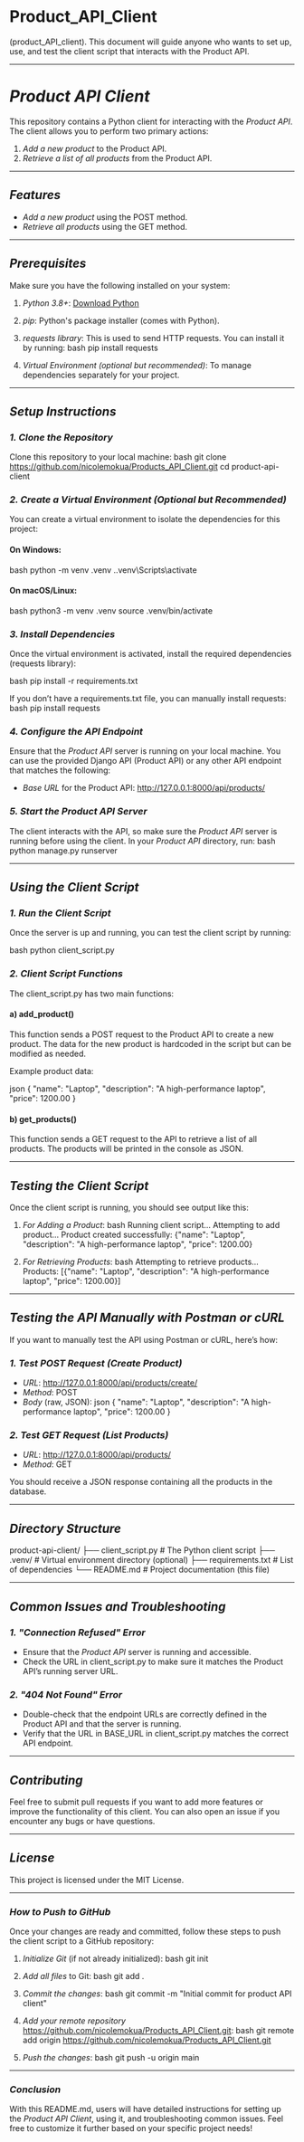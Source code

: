 # Product_API_Client
(product_API_client). This document will guide anyone who wants to set up, use, and test the client script that interacts with the Product API.

---

# *Product API Client*

This repository contains a Python client for interacting with the *Product API*. The client allows you to perform two primary actions:
1. *Add a new product* to the Product API.
2. *Retrieve a list of all products* from the Product API.

---

## *Features*
- *Add a new product* using the POST method.
- *Retrieve all products* using the GET method.

---

## *Prerequisites*

Make sure you have the following installed on your system:

1. *Python 3.8+*: [Download Python](https://www.python.org/downloads/)
2. *pip*: Python's package installer (comes with Python).
3. *requests library*: This is used to send HTTP requests. You can install it by running:
   bash
   pip install requests
   
4. *Virtual Environment (optional but recommended)*: To manage dependencies separately for your project.

---

## *Setup Instructions*

### *1. Clone the Repository*

Clone this repository to your local machine:
bash
git clone https://github.com/nicolemokua/Products_API_Client.git
cd product-api-client


### *2. Create a Virtual Environment (Optional but Recommended)*

You can create a virtual environment to isolate the dependencies for this project:

#### On Windows:
bash
python -m venv .venv
.\.venv\Scripts\activate


#### On macOS/Linux:
bash
python3 -m venv .venv
source .venv/bin/activate


### *3. Install Dependencies*

Once the virtual environment is activated, install the required dependencies (requests library):

bash
pip install -r requirements.txt


If you don’t have a requirements.txt file, you can manually install requests:
bash
pip install requests


### *4. Configure the API Endpoint*

Ensure that the *Product API* server is running on your local machine. You can use the provided Django API (Product API) or any other API endpoint that matches the following:

- *Base URL* for the Product API: http://127.0.0.1:8000/api/products/
  
### *5. Start the Product API Server*

The client interacts with the API, so make sure the *Product API* server is running before using the client. In your *Product API* directory, run:
bash
python manage.py runserver


---

## *Using the Client Script*

### *1. Run the Client Script*

Once the server is up and running, you can test the client script by running:

bash
python client_script.py


### *2. Client Script Functions*

The client_script.py has two main functions:

#### **a) add_product()**
This function sends a POST request to the Product API to create a new product. The data for the new product is hardcoded in the script but can be modified as needed.

Example product data:

json
{
    "name": "Laptop",
    "description": "A high-performance laptop",
    "price": 1200.00
}


#### **b) get_products()**
This function sends a GET request to the API to retrieve a list of all products. The products will be printed in the console as JSON.

---

## *Testing the Client Script*

Once the client script is running, you should see output like this:

1. *For Adding a Product*:
   bash
   Running client script...
   Attempting to add product...
   Product created successfully: {"name": "Laptop", "description": "A high-performance laptop", "price": 1200.00}
   

2. *For Retrieving Products*:
   bash
   Attempting to retrieve products...
   Products: [{"name": "Laptop", "description": "A high-performance laptop", "price": 1200.00}]
   

---

## *Testing the API Manually with Postman or cURL*

If you want to manually test the API using Postman or cURL, here’s how:

### *1. Test POST Request (Create Product)*

- *URL*: http://127.0.0.1:8000/api/products/create/
- *Method*: POST
- *Body* (raw, JSON):
  json
  {
      "name": "Laptop",
      "description": "A high-performance laptop",
      "price": 1200.00
  }
  

### *2. Test GET Request (List Products)*

- *URL*: http://127.0.0.1:8000/api/products/
- *Method*: GET

You should receive a JSON response containing all the products in the database.

---

## *Directory Structure*

product-api-client/
├── client_script.py         # The Python client script
├── .venv/                   # Virtual environment directory (optional)
├── requirements.txt         # List of dependencies
└── README.md                # Project documentation (this file)


---

## *Common Issues and Troubleshooting*

### *1. "Connection Refused" Error*

- Ensure that the *Product API* server is running and accessible.
- Check the URL in client_script.py to make sure it matches the Product API’s running server URL.

### *2. "404 Not Found" Error*

- Double-check that the endpoint URLs are correctly defined in the Product API and that the server is running.
- Verify that the URL in BASE_URL in client_script.py matches the correct API endpoint.

---

## *Contributing*

Feel free to submit pull requests if you want to add more features or improve the functionality of this client. You can also open an issue if you encounter any bugs or have questions.

---

## *License*

This project is licensed under the MIT License.

---

### *How to Push to GitHub*

Once your changes are ready and committed, follow these steps to push the client script to a GitHub repository:

1. *Initialize Git* (if not already initialized):
   bash
   git init
   

2. *Add all files* to Git:
   bash
   git add .
   

3. *Commit the changes*:
   bash
   git commit -m "Initial commit for product API client"
   

4. *Add your remote repository* https://github.com/nicolemokua/Products_API_Client.git:
   bash
   git remote add origin https://github.com/nicolemokua/Products_API_Client.git
   

5. *Push the changes*:
   bash
   git push -u origin main
   

---

### *Conclusion*

With this README.md, users will have detailed instructions for setting up the *Product API Client*, using it, and troubleshooting common issues. Feel free to customize it further based on your specific project needs!